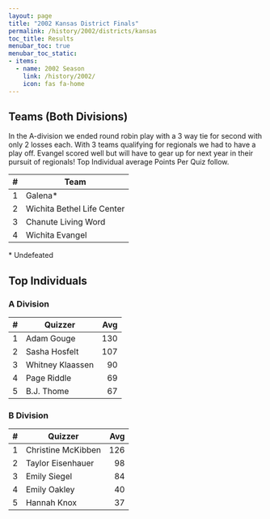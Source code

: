 ```yaml
---
layout: page
title: "2002 Kansas District Finals"
permalink: /history/2002/districts/kansas
toc_title: Results
menubar_toc: true
menubar_toc_static:
- items:
  - name: 2002 Season
    link: /history/2002/
    icon: fas fa-home
---
```


## Teams (Both Divisions)

In the A-division we ended round robin play with a 3 way tie for second with only 2 losses each. With 3 teams qualifying for regionals we had to have a play off. Evangel scored
well but will have to gear up for next year in their pursuit of regionals! Top Individual average Points Per Quiz follow.

|    # | Team                       |
| ---: | -------------------------- |
|    1 | Galena*                    |
|    2 | Wichita Bethel Life Center |
|    3 | Chanute Living Word        |
|    4 | Wichita Evangel            |

\* Undefeated

## Top Individuals

### A Division

|    # | Quizzer          |  Avg |
| ---: | ---------------- | ---: |
|    1 | Adam Gouge       |  130 |
|    2 | Sasha Hosfelt    |  107 |
|    3 | Whitney Klaassen |   90 |
|    4 | Page Riddle      |   69 |
|    5 | B.J. Thome       |   67 |

### B Division

|    # | Quizzer            |  Avg |
| ---: | ------------------ | ---: |
|    1 | Christine McKibben |  126 |
|    2 | Taylor Eisenhauer  |   98 |
|    3 | Emily Siegel       |   84 |
|    4 | Emily Oakley       |   40 |
|    5 | Hannah Knox        |   37 |
